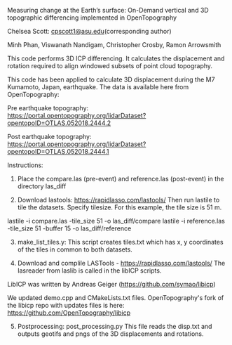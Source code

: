 Measuring change at the Earth’s surface: On-Demand vertical and 3D topographic differencing implemented in OpenTopography

Chelsea Scott: cpscott1@asu.edu(corresponding author)

Minh Phan, Viswanath Nandigam, Christopher Crosby, Ramon Arrowsmith

This code performs 3D ICP differencing. It calculates the displacement and rotation required to align windowed subsets of point cloud topography.

This code has been applied to calculate 3D displacement during the M7 Kumamoto, Japan, earthquake. The data is available here from OpenTopography:

Pre earthquake topography:
https://portal.opentopography.org/lidarDataset?opentopoID=OTLAS.052018.2444.2

Post earthquake topography:
https://portal.opentopography.org/lidarDataset?opentopoID=OTLAS.052018.2444.1


Instructions:

1) Place the compare.las (pre-event) and reference.las (post-event) in the directory las_diff

2) Download lastools: https://rapidlasso.com/lastools/
Then run lastile to tile the datasets. Specify tilesize. For this example, the tile size is 51 m.

lastile -i compare.las -tile_size 51 -o las_diff/compare
lastile -i reference.las -tile_size 51 -buffer 15 -o las_diff/reference


3) make_list_tiles.y: This script creates tiles.txt which has x, y coordinates of the tiles in common to both datasets.


4) Download and complile  LASTools - https://rapidlasso.com/lastools/
The lasreader from laslib is called in the libICP scripts.

LibICP was written by Andreas Geiger (https://github.com/symao/libicp)

We updated demo.cpp and CMakeLists.txt files. OpenTopography's fork of the libicp repo with updates files is here: https://github.com/OpenTopography/libicp

5) Postprocessing: post_processing.py
This file reads the disp.txt and outputs geotifs and pngs of the 3D displacements and rotations.
 
